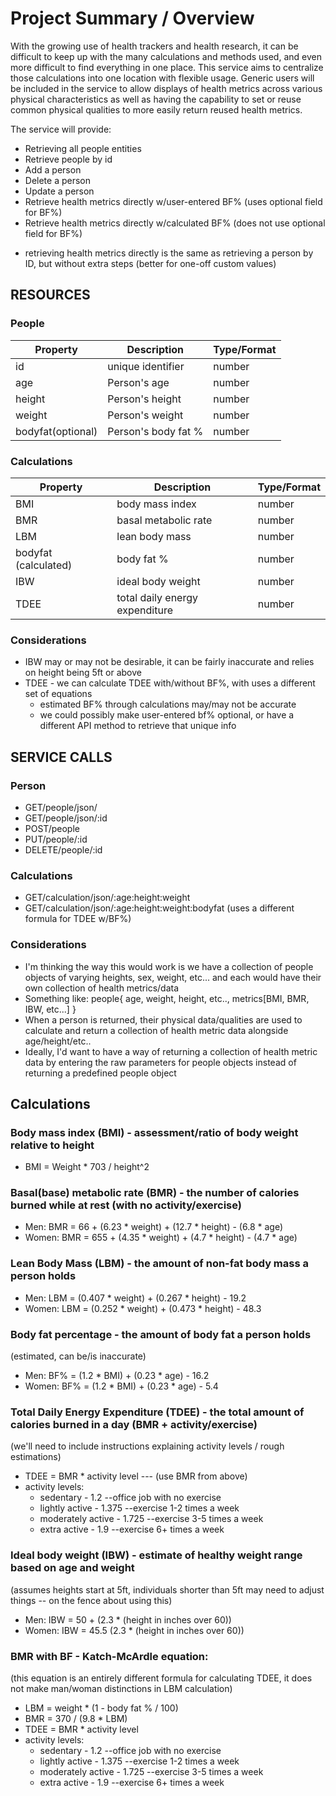 # Project Summary / Overview

With the growing use of health trackers and health research, it can be difficult to keep up with the many calculations and methods
used, and even more difficult to find everything in one place. This service aims to centralize those calculations into one location with flexible usage.
Generic users will be included in the service to allow displays of health metrics across various physical characteristics as well as having the capability
to set or reuse common physical qualities to more easily return reused health metrics.

The service will provide:
- Retrieving all people entities
- Retrieve people by id
- Add a person
- Delete a person
- Update a person
- Retrieve health metrics directly w/user-entered BF% (uses optional field for BF%)
- Retrieve health metrics directly w/calculated BF% (does not use optional field for BF%)

* retrieving health metrics directly is the same as retrieving a person by ID, but without extra steps (better for one-off custom values)

## RESOURCES

### People

| Property          | Description         | Type/Format |
|-------------------|---------------------|-------------|
| id                | unique identifier   | number      |
| age               | Person's age        | number      |
| height            | Person's height     | number      |
| weight            | Person's weight     | number      |
| bodyfat(optional) | Person's body fat % | number      |


### Calculations

| Property             | Description                    | Type/Format |
|----------------------|--------------------------------|-------------|
| BMI                  | body mass index                | number      |
| BMR                  | basal metabolic rate           | number      |
| LBM                  | lean body mass                 | number      |
| bodyfat (calculated) | body fat %                     | number      |
| IBW                  | ideal body weight              | number      |
| TDEE                 | total daily energy expenditure | number      |

### Considerations
- IBW may or may not be desirable, it can be fairly inaccurate and relies on height being 5ft or above
- TDEE - we can calculate TDEE with/without BF%, with uses a different set of equations
  - estimated BF% through calculations may/may not be accurate
  - we could possibly make user-entered bf% optional, or have a different API method to retrieve that unique info


## SERVICE CALLS
### Person
- GET/people/json/
- GET/people/json/:id
- POST/people
- PUT/people/:id
- DELETE/people/:id

### Calculations
- GET/calculation/json/:age:height:weight
- GET/calculation/json/:age:height:weight:bodyfat (uses a different formula for TDEE w/BF%)

### Considerations
- I'm thinking the way this would work is we have a collection of people objects of varying heights, sex, weight, etc... and each would have their own collection of health metrics/data
- Something like: people{ age, weight, height, etc.., metrics[BMI, BMR, IBW, etc...] }
- When a person is returned, their physical data/qualities are used to calculate and return a collection of health metric data alongside age/height/etc..
- Ideally, I'd want to have a way of returning a collection of health metric data by entering the raw parameters for people objects instead of returning a predefined people object


## Calculations
### Body mass index (BMI) - assessment/ratio of body weight relative to height
- BMI = Weight * 703 / height^2

### Basal(base) metabolic rate (BMR) - the number of calories burned while at rest (with no activity/exercise)
- Men: BMR = 66 + (6.23 * weight) + (12.7 * height) - (6.8 * age)
- Women: BMR = 655 + (4.35 * weight) + (4.7 * height) - (4.7 * age)

### Lean Body Mass (LBM) - the amount of non-fat body mass a person holds
- Men: LBM = (0.407 * weight) + (0.267 * height) - 19.2
- Women: LBM = (0.252 * weight) + (0.473 * height) - 48.3

### Body fat percentage - the amount of body fat a person holds
(estimated, can be/is inaccurate)
- Men: BF% = (1.2 * BMI) + (0.23 * age) - 16.2
- Women: BF% = (1.2 * BMI) + (0.23 * age) - 5.4

### Total Daily Energy Expenditure (TDEE) - the total amount of calories burned in a day (BMR + activity/exercise)
(we'll need to include instructions explaining activity levels / rough estimations)
- TDEE = BMR * activity level --- (use BMR from above)
- activity levels:
  - sedentary - 1.2             --office job with no exercise
  - lightly active - 1.375      --exercise 1-2 times a week
  - moderately active - 1.725   --exercise 3-5 times a week
  - extra active - 1.9          --exercise 6+ times a week

### Ideal body weight (IBW) - estimate of healthy weight range based on age and weight
(assumes heights start at 5ft, individuals shorter than 5ft may need to adjust things -- on the fence about using this)
- Men: IBW = 50 + (2.3 * (height in inches over 60))
- Women: IBW = 45.5 (2.3 * (height in inches over 60))

### BMR with BF - Katch-McArdle equation:
(this equation is an entirely different formula for calculating TDEE, it does not make man/woman distinctions in LBM calculation)
- LBM = weight * (1 - body fat % / 100)
- BMR = 370 / (9.8 * LBM)
- TDEE = BMR * activity level
- activity levels:
    - sedentary - 1.2             --office job with no exercise
    - lightly active - 1.375      --exercise 1-2 times a week
    - moderately active - 1.725   --exercise 3-5 times a week
    - extra active - 1.9          --exercise 6+ times a week